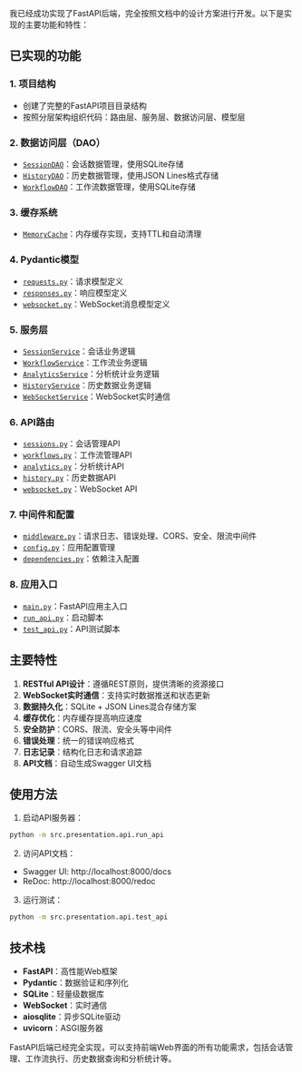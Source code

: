 我已经成功实现了FastAPI后端，完全按照文档中的设计方案进行开发。以下是实现的主要功能和特性：

## 已实现的功能

### 1. 项目结构
- 创建了完整的FastAPI项目目录结构
- 按照分层架构组织代码：路由层、服务层、数据访问层、模型层

### 2. 数据访问层（DAO）
- [`SessionDAO`](src/presentation/api/data_access/session_dao.py:1)：会话数据管理，使用SQLite存储
- [`HistoryDAO`](src/presentation/api/data_access/history_dao.py:1)：历史数据管理，使用JSON Lines格式存储
- [`WorkflowDAO`](src/presentation/api/data_access/workflow_dao.py:1)：工作流数据管理，使用SQLite存储

### 3. 缓存系统
- [`MemoryCache`](src/presentation/api/cache/memory_cache.py:1)：内存缓存实现，支持TTL和自动清理

### 4. Pydantic模型
- [`requests.py`](src/presentation/api/models/requests.py:1)：请求模型定义
- [`responses.py`](src/presentation/api/models/responses.py:1)：响应模型定义
- [`websocket.py`](src/presentation/api/models/websocket.py:1)：WebSocket消息模型定义

### 5. 服务层
- [`SessionService`](src/presentation/api/services/session_service.py:1)：会话业务逻辑
- [`WorkflowService`](src/presentation/api/services/workflow_service.py:1)：工作流业务逻辑
- [`AnalyticsService`](src/presentation/api/services/analytics_service.py:1)：分析统计业务逻辑
- [`HistoryService`](src/presentation/api/services/history_service.py:1)：历史数据业务逻辑
- [`WebSocketService`](src/presentation/api/services/websocket_service.py:1)：WebSocket实时通信

### 6. API路由
- [`sessions.py`](src/presentation/api/routers/sessions.py:1)：会话管理API
- [`workflows.py`](src/presentation/api/routers/workflows.py:1)：工作流管理API
- [`analytics.py`](src/presentation/api/routers/analytics.py:1)：分析统计API
- [`history.py`](src/presentation/api/routers/history.py:1)：历史数据API
- [`websocket.py`](src/presentation/api/routers/websocket.py:1)：WebSocket API

### 7. 中间件和配置
- [`middleware.py`](src/presentation/api/middleware.py:1)：请求日志、错误处理、CORS、安全、限流中间件
- [`config.py`](src/presentation/api/config.py:1)：应用配置管理
- [`dependencies.py`](src/presentation/api/dependencies.py:1)：依赖注入配置

### 8. 应用入口
- [`main.py`](src/presentation/api/main.py:1)：FastAPI应用主入口
- [`run_api.py`](src/presentation/api/run_api.py:1)：启动脚本
- [`test_api.py`](src/presentation/api/test_api.py:1)：API测试脚本

## 主要特性

1. **RESTful API设计**：遵循REST原则，提供清晰的资源接口
2. **WebSocket实时通信**：支持实时数据推送和状态更新
3. **数据持久化**：SQLite + JSON Lines混合存储方案
4. **缓存优化**：内存缓存提高响应速度
5. **安全防护**：CORS、限流、安全头等中间件
6. **错误处理**：统一的错误响应格式
7. **日志记录**：结构化日志和请求追踪
8. **API文档**：自动生成Swagger UI文档

## 使用方法

1. 启动API服务器：
```bash
python -m src.presentation.api.run_api
```

2. 访问API文档：
- Swagger UI: http://localhost:8000/docs
- ReDoc: http://localhost:8000/redoc

3. 运行测试：
```bash
python -m src.presentation.api.test_api
```

## 技术栈

- **FastAPI**：高性能Web框架
- **Pydantic**：数据验证和序列化
- **SQLite**：轻量级数据库
- **WebSocket**：实时通信
- **aiosqlite**：异步SQLite驱动
- **uvicorn**：ASGI服务器

FastAPI后端已经完全实现，可以支持前端Web界面的所有功能需求，包括会话管理、工作流执行、历史数据查询和分析统计等。